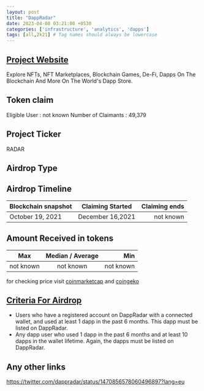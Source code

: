 ```yaml
---
layout: post
title: "DappRadar"
date: 2023-04-08 03:21:08 +0530
categories: ['infrastructure', 'analytics', 'dapps']
tags: [all,2k21] # Tag names should always be lowercase
---
```




## [Project Website](https://dappradar.com/)

Explore NFTs, NFT Marketplaces, Blockchain Games, De-Fi, Dapps On The Blockchain And More On The World's Dapp Store.

## Token claim

Eligible User : not known
Number of Claimants : 49,379

## Project Ticker

RADAR

## Airdrop Type

## Airdrop Timeline

| Blockchain snapshot     | Claiming Started           | Claiming ends    |
| ----------------------- |:--------------------------:| ----------------:|
|     October 19, 2021    |    December 16,2021         |   not known      |

## Amount Received in tokens  

| Max        |    Median / Average  |       Min    |
| ---------- |:--------------------:| ------------:|
| not known  |     not known        |  not known   |

for checking price visit [coinmarketcap](https://coinmarketcap.com/currencies/dappradar) and [coingeko](https://www.coingecko.com/en/coins/dappradar)

## [Criteria For Airdrop](https://dappradar.com/blog/eligibility-requirements-for-the-radar-token-airdrop)

* Users who have a registered account on DappRadar with a connected wallet, and used at least 1 dapp in the past 6 months. This dapp must be listed on DappRadar.
* Any dapp user who used 1 dapp in the past 6 months and at least 10 dapps in the wallet lifetime. Again, the dapps must be listed on DappRadar.

## Any other links

<https://twitter.com/dappradar/status/1470856578060496897?lang=eu>
